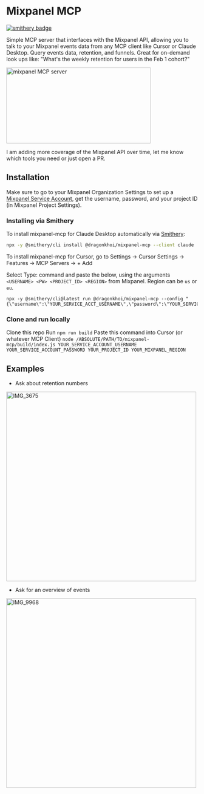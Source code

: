 # Mixpanel MCP
[![smithery badge](https://smithery.ai/badge/@dragonkhoi/mixpanel-mcp)](https://smithery.ai/server/@dragonkhoi/mixpanel-mcp)

Simple MCP server that interfaces with the Mixpanel API, allowing you to talk to your Mixpanel events data from any MCP client like Cursor or Claude Desktop. Query events data, retention, and funnels. Great for on-demand look ups like: "What's the weekly retention for users in the Feb 1 cohort?"

<a href="https://glama.ai/mcp/servers/3ymkqswmp4">
  <img width="380" height="200" src="https://glama.ai/mcp/servers/3ymkqswmp4/badge" alt="mixpanel MCP server" />
</a>

I am adding more coverage of the Mixpanel API over time, let me know which tools you need or just open a PR.

## Installation
Make sure to go to your Mixpanel Organization Settings to set up a [Mixpanel Service Account](https://developer.mixpanel.com/reference/service-accounts), get the username, password, and your project ID (in Mixpanel Project Settings).

### Installing via Smithery

To install mixpanel-mcp for Claude Desktop automatically via [Smithery](https://smithery.ai/server/@dragonkhoi/mixpanel-mcp):

```bash
npx -y @smithery/cli install @dragonkhoi/mixpanel-mcp --client claude
```

To install mixpanel-mcp for Cursor, go to Settings -> Cursor Settings -> Features -> MCP Servers -> + Add

Select Type: command and paste the below, using the arguments `<USERNAME> <PW> <PROJECT_ID> <REGION>` from Mixpanel. Region can be `us` or `eu`.
```
npx -y @smithery/cli@latest run @dragonkhoi/mixpanel-mcp --config "{\"username\":\"YOUR_SERVICE_ACCT_USERNAME\",\"password\":\"YOUR_SERVICE_ACCT_PASSWORD\",\"projectId\":\"YOUR_MIXPANEL_PROJECT_ID\",\"region\":\"YOUR_MIXPANEL_REGION\"}"
```

### Clone and run locally
Clone this repo
Run `npm run build`
Paste this command into Cursor (or whatever MCP Client)
`node /ABSOLUTE/PATH/TO/mixpanel-mcp/build/index.js YOUR_SERVICE_ACCOUNT_USERNAME YOUR_SERVICE_ACCOUNT_PASSWORD YOUR_PROJECT_ID YOUR_MIXPANEL_REGION`

## Examples
- Ask about retention numbers

<img width="500" alt="IMG_3675" src="https://github.com/user-attachments/assets/5999958e-d4f6-4824-b226-50ad416ab064" />


- Ask for an overview of events

<img width="500" alt="IMG_9968" src="https://github.com/user-attachments/assets/c05cd932-5ca8-4a5b-a31c-7da2c4f2fa77" />